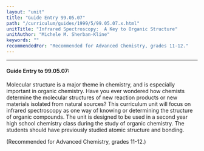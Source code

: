 ```yaml
---
layout: "unit"
title: "Guide Entry 99.05.07"
path: "/curriculum/guides/1999/5/99.05.07.x.html"
unitTitle: "Infrared Spectroscopy:  A Key to Organic Structure"
unitAuthor: "Michele M. Sherban-Kline"
keywords: ""
recommendedFor: "Recommended for Advanced Chemistry, grades 11-12."
---
```

<body>
<hr/>
<h4>
Guide Entry to 99.05.07:
</h4>
Molecular structure is a major theme in chemistry, and is especially important in organic chemistry. Have you ever wondered how chemists determine the molecular structures of new reaction products or new materials isolated from natural sources? This curriculum unit will focus on infrared spectroscopy as one way of knowing or determining the structure of organic compounds. The unit is designed to be used in a second year high school chemistry class during the study of organic chemistry. The students should have previously studied atomic structure and bonding.
<p>
(Recommended for Advanced Chemistry, grades 11-12.)
</p>
</body>
